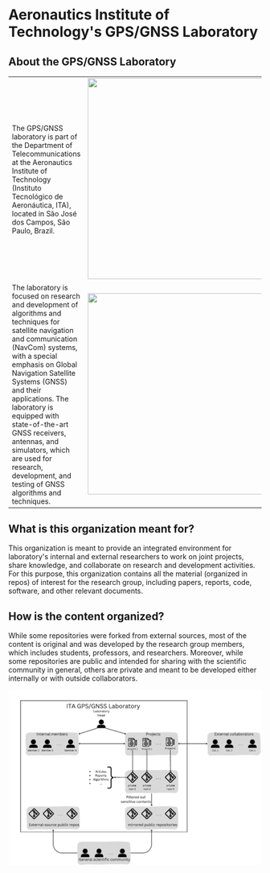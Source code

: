 # Aeronautics Institute of Technology's GPS/GNSS Laboratory

## About the GPS/GNSS Laboratory

<table align="center">
  <tr>
    <td width="300">The GPS/GNSS laboratory is part of the Department of Telecommunications at the Aeronautics Institute of Technology (Instituto Tecnológico de Aeronáutica, ITA), located in São José dos Campos, São Paulo, Brazil.</td>
    <td width="700" align="center"><img src="/assets/IMG20250309112359.jpg" height="400" width="700"/></td>
  </tr>
  <tr>
    <td width="300">The laboratory is focused on research and development of algorithms and techniques for satellite navigation and communication (NavCom) systems, with a special emphasis on Global Navigation Satellite Systems (GNSS) and their applications. The laboratory is equipped with state-of-the-art GNSS receivers, antennas, and simulators, which are used for research, development, and testing of GNSS algorithms and techniques.</td>
    <td width="700" align="center"><img src="/assets/IMG20250309112051.jpg" height="400" width="700"/></td>
  </tr>
</table>

## What is this organization meant for?

This organization is meant to provide an integrated environment for laboratory's internal and external researchers to work on joint projects, share knowledge, and collaborate on research and development activities. For this purpose, this organization contains all the material (organized in repos) of interest for the research group, including papers, reports, code, software, and other relevant documents. 

## How is the content organized?

While some repositories were forked from external sources, most of the content is original and was developed by the research group members, which includes students, professors, and researchers. Moreover, while some repositories are public and intended for sharing with the scientific community in general, others are private and meant to be developed either internally or with outside collaborators.

<p align="center">
  <img src="/assets/lab_structure_1.jpg" width="1200">
</p>
